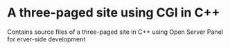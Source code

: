 # A three-paged site using CGI in C++

Contains source files of a three-paged site in C++ using Open Server Panel
for erver-side development
